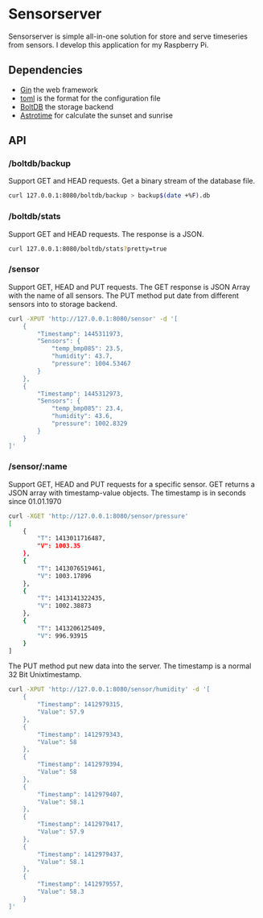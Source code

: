 # Sensorserver

Sensorserver is simple all-in-one solution for store and
serve timeseries from sensors. I develop this application
for my Raspberry Pi.

## Dependencies
* [Gin] the web framework
* [toml] is the format for the configuration file
* [BoltDB] the storage backend
* [Astrotime] for calculate the sunset and sunrise

## API

### /boltdb/backup
Support GET and HEAD requests. Get a binary stream of the database file.
``` sh
curl 127.0.0.1:8080/boltdb/backup > backup$(date +%F).db
```

### /boltdb/stats
Support GET and HEAD requests. The response is a JSON.
``` sh
curl 127.0.0.1:8080/boltdb/stats?pretty=true
```

### /sensor
Support GET, HEAD and PUT requests. The GET response is
JSON Array with the name of all sensors. The PUT method put
date from different sensors into to storage backend.
``` sh
curl -XPUT 'http://127.0.0.1:8080/sensor' -d '[
    {
        "Timestamp": 1445311973,
        "Sensors": {
            "temp_bmp085": 23.5,
            "humidity": 43.7,
            "pressure": 1004.53467
        }
    },
    {
        "Timestamp": 1445312973,
        "Sensors": {
            "temp_bmp085": 23.4,
            "humidity": 43.6,
            "pressure": 1002.8329
        }
    }
]'
```

### /sensor/:name

Support GET, HEAD and PUT requests for a specific sensor.
GET returns a JSON array with timestamp-value objects. The
timestamp is in seconds since 01.01.1970
``` sh
curl -XGET 'http://127.0.0.1:8080/sensor/pressure'
[
    {
        "T": 1413011716487,
        "V": 1003.35
    },
    {
        "T": 1413076519461,
        "V": 1003.17896
    },
    {
        "T": 1413141322435,
        "V": 1002.38873
    },
    {
        "T": 1413206125409,
        "V": 996.93915
    }
]
```

The PUT method put new data into the server. The timestamp
is a normal 32 Bit Unixtimestamp.
``` sh
curl -XPUT 'http://127.0.0.1:8080/sensor/humidity' -d '[
    {
        "Timestamp": 1412979315,
        "Value": 57.9
    },
    {
        "Timestamp": 1412979343,
        "Value": 58
    },
    {
        "Timestamp": 1412979394,
        "Value": 58
    },
    {
        "Timestamp": 1412979407,
        "Value": 58.1
    },
    {
        "Timestamp": 1412979417,
        "Value": 57.9
    },
    {
        "Timestamp": 1412979437,
        "Value": 58.1
    },
    {
        "Timestamp": 1412979557,
        "Value": 58.3
    }
]'
```

[Gin]: https://github.com/gin-gonic/gin/
[toml]: https://github.com/BurntSushi/toml/
[BoltDB]: https://github.com/boltdb/bolt/
[Astrotime]: https://github.com/0rph3us/astrotime/
